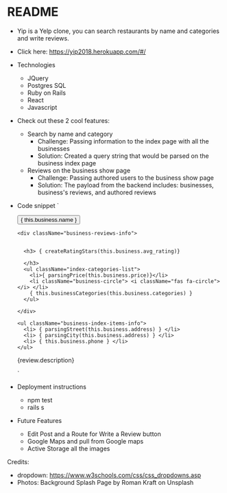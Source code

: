 # README

* Yip is a Yelp clone, you can search restaurants by name and categories and write reviews.

* Click here: https://yip2018.herokuapp.com/#/

* Technologies
    * JQuery
    * Postgres SQL
    * Ruby on Rails
    * React
    * Javascript

* Check out these 2 cool features:
  * Search by name and category
      * Challenge: Passing information to the index page with all the businesses
      * Solution: Created a query string that would be parsed on the business index page
  * Reviews on the business show page
    * Challenge: Passing authored users to the business show page
    * Solution: The payload from the backend includes: businesses, business's reviews, and authored reviews


* Code snippet
` <div className="main-businesses">
    <button onClick={this.redirectShow(this.business.id)}>{ this.business.name }</button>
    <div className ="main-businesses-content">

      <div className="business-reviews-info">


        <h3> { createRatingStars(this.business.avg_rating)}

        </h3>
        <ul className="index-categories-list">
          <li>{ parsingPrice(this.business.price)}</li>
          <li className="business-circle"> <i className="fas fa-circle"></i> </li>
          { this.businessCategories(this.business.categories) }
        </ul>

      </div>

      <ul className="business-index-items-info">
        <li> { parsingStreet(this.business.address) } </li>
        <li> { parsingCity(this.business.address) } </li>
        <li> { this.business.phone } </li>
      </ul>
    </div>

    <p>
      {review.description}
    </p>


  </div>`


* Deployment instructions
    * npm test
    * rails s

* Future Features
    * Edit Post and a Route for Write a Review button 
    * Google Maps and pull from Google maps
    * Active Storage all the images


Credits:
* dropdown: https://www.w3schools.com/css/css_dropdowns.asp
* Photos: Background Splash Page by Roman Kraft on Unsplash
